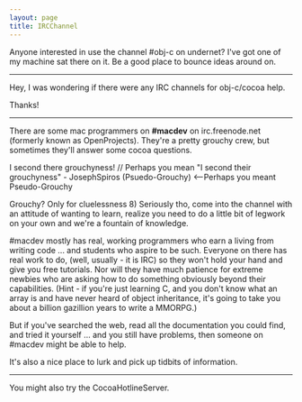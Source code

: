```yaml
---
layout: page
title: IRCChannel
---
```


Anyone interested in use the channel #obj-c on undernet? I've got one of my machine sat there on it. Be a good place to bounce ideas around on.

----

Hey, I was wondering if there were any IRC channels for obj-c/cocoa help.

Thanks!

----

There are some mac programmers on **#macdev** on irc.freenode.net (formerly known as OpenProjects).  They're a pretty grouchy crew, but sometimes they'll answer some cocoa questions.

I second there grouchyness! // Perhaps you mean "I second their grouchyness" - JosephSpiros (Psuedo-Grouchy) <--Perhaps you meant Pseudo-Grouchy

Grouchy? Only for cluelessness 8) Seriously tho, come into the channel with an attitude of wanting to learn, realize you need to do a little bit of legwork on your own and we're a fountain of knowledge.

#macdev mostly has real, working programmers who earn a living from writing code ... and students who aspire to be such. Everyone on there has real work to do, (well, usually - it is IRC) so they won't hold your hand and give you free tutorials. Nor will they have much patience for extreme newbies who are asking how to do something obviously beyond their capabilities. (Hint - if you're just learning C, and you don't know what an array is and have never heard of object inheritance, it's going to take you about a billion gazillion years to write a MMORPG.)

But if you've searched the web, read all the documentation you could find, and tried it yourself ... and you still have problems, then someone on #macdev might be able to help.

It's also a nice place to lurk and pick up tidbits of information.

----

You might also try the CocoaHotlineServer.

